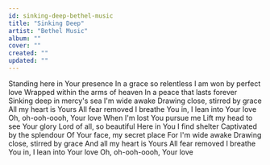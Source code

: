 ```yaml
---
id: sinking-deep-bethel-music
title: "Sinking Deep"
artist: "Bethel Music"
album: ""
cover: ""
created: ""
updated: ""
---
```


Standing here in Your presence
In a grace so relentless
I am won by perfect love
Wrapped within the arms of heaven
In a peace that lasts forever
Sinking deep in mercy's sea
I'm wide awake
Drawing close, stirred by grace
All my heart is Yours
All fear removed
I breathe You in, I lean into Your love
Oh, oh-ooh-oooh, Your love
When I'm lost You pursue me
Lift my head to see Your glory
Lord of all, so beautiful
Here in You I find shelter
Captivated by the splendour
Of Your face, my secret place
For I'm wide awake
Drawing close, stirred by grace
And all my heart is Yours
All fear removed
I breathe You in, I lean into Your love
Oh, oh-ooh-oooh, Your love
